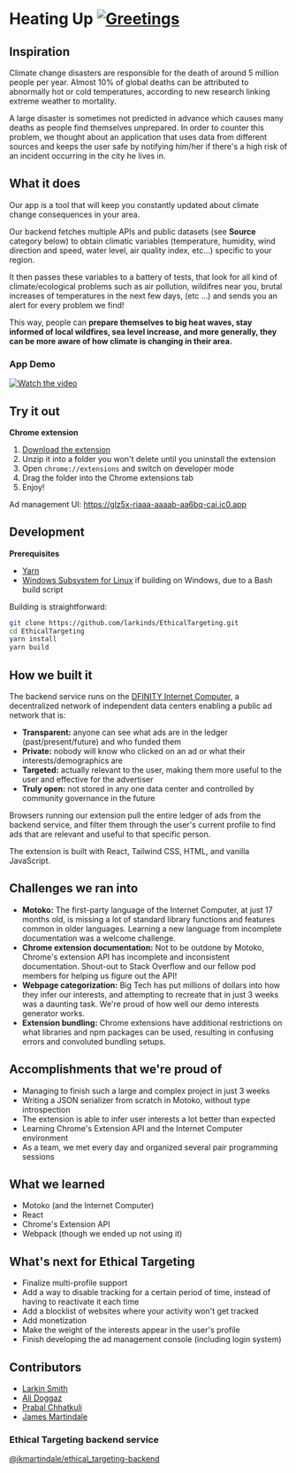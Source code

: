 # Heating Up [![Greetings](https://github.com/larkinds/EthicalTargeting/actions/workflows/greetings.yml/badge.svg)](https://github.com/larkinds/EthicalTargeting/actions/workflows/greetings.yml)

## Inspiration
Climate change disasters are responsible for the death of around 5 million people per year. Almost 10% of global deaths can be attributed to abnormally hot or cold temperatures, according to new research linking extreme weather to mortality.

A large disaster is sometimes not predicted in advance which causes many deaths as people find themselves  unprepared. In order to counter this problem, we thought about an application that uses data from different sources and keeps the user safe by notifying him/her if there's a high risk of an incident occurring in the city he lives in.

## What it does
Our app is a tool that will keep you constantly updated about climate change consequences in your area. 

Our backend fetches multiple APIs and public datasets (see **Source** category below) to obtain climatic variables (temperature, humidity, wind direction and speed, water level, air quality index, etc...) specific to your region. 

It then passes these variables to a battery of tests, that look for all kind of climate/ecological problems such as air pollution, wildifres near you, brutal increases of temperatures in the next few days, (etc ...) and sends you an alert for every problem we find!

This way, people can **prepare themselves to big heat waves, stay informed of local wildfires, sea level increase, and more generally, they can be more aware of how climate is changing in their area.**


### App Demo
[![Watch the video](https://img.youtube.com/vi/PdGPmb-Gd00/maxresdefault.jpg)](https://youtu.be/PdGPmb-Gd00)


## Try it out
**Chrome extension**  
1. [Download the extension](https://github.com/larkinds/EthicalTargeting/releases)
1. Unzip it into a folder you won't delete until you uninstall the extension
1. Open `chrome://extensions` and switch on developer mode
1. Drag the folder into the Chrome extensions tab
1. Enjoy!

Ad management UI: <https://glz5x-riaaa-aaaab-aa6bq-cai.ic0.app>

## Development

**Prerequisites**  
- [Yarn](https://yarnpkg.com/)
- [Windows Subsystem for Linux](https://docs.microsoft.com/en-us/windows/wsl/install-win10) if building on Windows, due to a Bash build script

Building is straightforward:

```sh
git clone https://github.com/larkinds/EthicalTargeting.git
cd EthicalTargeting
yarn install
yarn build
```

## How we built it
The backend service runs on the [DFINITY Internet Computer](https://dfinity.org/), a decentralized network of independent data centers enabling a public ad network that is:

* **Transparent:** anyone can see what ads are in the ledger (past/present/future) and who funded them  
* **Private:** nobody will know who clicked on an ad or what their interests/demographics are  
* **Targeted:** actually relevant to the user, making them more useful to the user and effective for the advertiser  
* **Truly open:** not stored in any one data center and controlled by community governance in the future

Browsers running our extension pull the entire ledger of ads from the backend service, and filter them through the user's current profile to find ads that are relevant and useful to that specific person.

The extension is built with React, Tailwind CSS, HTML, and vanilla JavaScript.

## Challenges we ran into
* **Motoko:** The first-party language of the Internet Computer, at just 17 months old, is missing a lot of standard library functions and features common in older languages. Learning a new language from incomplete documentation was a welcome challenge.
* **Chrome extension documentation:** Not to be outdone by Motoko, Chrome's extension API has incomplete and inconsistent documentation. Shout-out to Stack Overflow and our fellow pod members for helping us figure out the API!
* **Webpage categorization:** Big Tech has put millions of dollars into how they infer our interests, and attempting to recreate that in just 3 weeks was a daunting task. We're proud of how well our demo interests generator works.
* **Extension bundling:** Chrome extensions have additional restrictions on what libraries and npm packages can be used, resulting in confusing errors and convoluted bundling setups.

## Accomplishments that we're proud of
- Managing to finish such a large and complex project in just 3 weeks
- Writing a JSON serializer from scratch in Motoko, without type introspection
- The extension is able to infer user interests a lot better than expected
- Learning Chrome's Extension API and the Internet Computer environment
- As a team, we met every day and organized several pair programming sessions

## What we learned
- Motoko (and the Internet Computer)
- React
- Chrome's Extension API
- Webpack (though we ended up not using it)

## What's next for Ethical Targeting
- Finalize multi-profile support
- Add a way to disable tracking for a certain period of time, instead of having to reactivate it each time
- Add a blocklist of websites where your activity won't get tracked
- Add monetization
- Make the weight of the interests appear in the user's profile
- Finish developing the ad management console (including login system)

## Contributors
* [Larkin Smith](https://github.com/larkinds)
* [Ali Doggaz](https://github.com/Ali-Doggaz)
* [Prabal Chhatkuli](https://github.com/prabalchhatkuli)
* [James Martindale](http://github.com)

### Ethical Targeting backend service
[@jkmartindale/ethical_targeting-backend](https://github.com/jkmartindale/ethical_targeting-backend)
